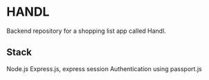 # HANDL

Backend repository for a shopping list app called Handl. 

## Stack
Node.js
Express.js, express session
Authentication using passport.js
